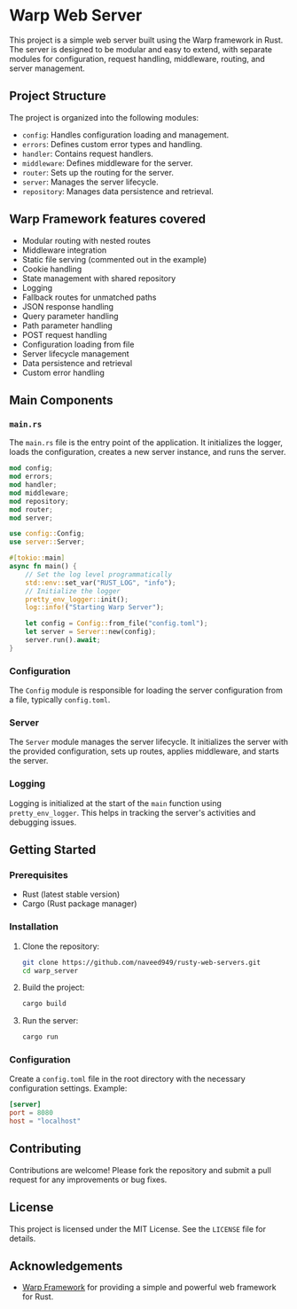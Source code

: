 # Warp Web Server

This project is a simple web server built using the Warp framework in Rust. The server is designed to be modular and easy to extend, with separate modules for configuration, request handling, middleware, routing, and server management.

## Project Structure

The project is organized into the following modules:

- `config`: Handles configuration loading and management.
- `errors`: Defines custom error types and handling.
- `handler`: Contains request handlers.
- `middleware`: Defines middleware for the server.
- `router`: Sets up the routing for the server.
- `server`: Manages the server lifecycle.
- `repository`: Manages data persistence and retrieval.

## Warp Framework features covered

- Modular routing with nested routes
- Middleware integration
- Static file serving (commented out in the example)
- Cookie handling
- State management with shared repository
- Logging
- Fallback routes for unmatched paths
- JSON response handling
- Query parameter handling
- Path parameter handling
- POST request handling
- Configuration loading from file
- Server lifecycle management
- Data persistence and retrieval
- Custom error handling

## Main Components

### `main.rs`

The `main.rs` file is the entry point of the application. It initializes the logger, loads the configuration, creates a new server instance, and runs the server.

```rust
mod config;
mod errors;
mod handler;
mod middleware;
mod repository;
mod router;
mod server;

use config::Config;
use server::Server;

#[tokio::main]
async fn main() {
    // Set the log level programmatically
    std::env::set_var("RUST_LOG", "info");
    // Initialize the logger
    pretty_env_logger::init();
    log::info!("Starting Warp Server");

    let config = Config::from_file("config.toml");
    let server = Server::new(config);
    server.run().await;
}
```

### Configuration

The `Config` module is responsible for loading the server configuration from a file, typically `config.toml`.

### Server

The `Server` module manages the server lifecycle. It initializes the server with the provided configuration, sets up routes, applies middleware, and starts the server.

### Logging

Logging is initialized at the start of the `main` function using `pretty_env_logger`. This helps in tracking the server's activities and debugging issues.

## Getting Started

### Prerequisites

- Rust (latest stable version)
- Cargo (Rust package manager)

### Installation

1. Clone the repository:

    ```sh
    git clone https://github.com/naveed949/rusty-web-servers.git
    cd warp_server
    ```

2. Build the project:

    ```sh
    cargo build
    ```

3. Run the server:

    ```sh
    cargo run
    ```

### Configuration

Create a `config.toml` file in the root directory with the necessary configuration settings. Example:

```toml
[server]
port = 8080
host = "localhost"
```

## Contributing

Contributions are welcome! Please fork the repository and submit a pull request for any improvements or bug fixes.

## License

This project is licensed under the MIT License. See the `LICENSE` file for details.

## Acknowledgements

- [Warp Framework](https://github.com/seanmonstar/warp) for providing a simple and powerful web framework for Rust.